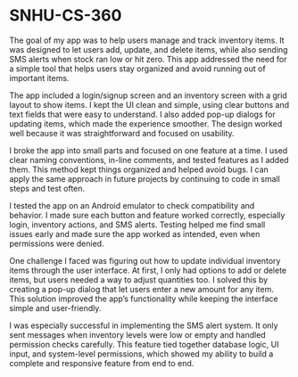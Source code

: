 # SNHU-CS-360

The goal of my app was to help users manage and track inventory items. It was designed to let users add, update, and delete items, while also sending SMS alerts when stock ran low or hit zero. This app addressed the need for a simple tool that helps users stay organized and avoid running out of important items.

The app included a login/signup screen and an inventory screen with a grid layout to show items. I kept the UI clean and simple, using clear buttons and text fields that were easy to understand. I also added pop-up dialogs for updating items, which made the experience smoother. The design worked well because it was straightforward and focused on usability.

I broke the app into small parts and focused on one feature at a time. I used clear naming conventions, in-line comments, and tested features as I added them. This method kept things organized and helped avoid bugs. I can apply the same approach in future projects by continuing to code in small steps and test often.

I tested the app on an Android emulator to check compatibility and behavior. I made sure each button and feature worked correctly, especially login, inventory actions, and SMS alerts. Testing helped me find small issues early and made sure the app worked as intended, even when permissions were denied.

One challenge I faced was figuring out how to update individual inventory items through the user interface. At first, I only had options to add or delete items, but users needed a way to adjust quantities too. I solved this by creating a pop-up dialog that let users enter a new amount for any item. This solution improved the app’s functionality while keeping the interface simple and user-friendly.

I was especially successful in implementing the SMS alert system. It only sent messages when inventory levels were low or empty and handled permission checks carefully. This feature tied together database logic, UI input, and system-level permissions, which showed my ability to build a complete and responsive feature from end to end.

